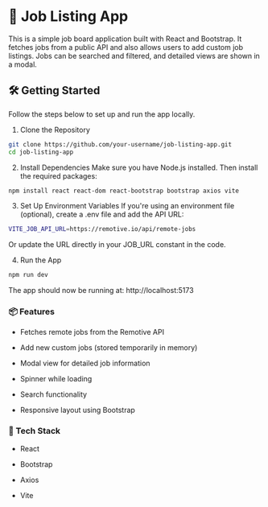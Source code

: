 # 💼 Job Listing App
This is a simple job board application built with React and Bootstrap. It fetches jobs from a public API and also allows users to add custom job listings. Jobs can be searched and filtered, and detailed views are shown in a modal.

## 🛠️ Getting Started

Follow the steps below to set up and run the app locally.

1. Clone the Repository

```bash
git clone https://github.com/your-username/job-listing-app.git
cd job-listing-app
```

2. Install Dependencies
Make sure you have Node.js installed. Then install the required packages:

```bash
npm install react react-dom react-bootstrap bootstrap axios vite

```

3. Set Up Environment Variables
If you're using an environment file (optional), create a .env file and add the API URL:

```bash
VITE_JOB_API_URL=https://remotive.io/api/remote-jobs
```
Or update the URL directly in your JOB_URL constant in the code.

4. Run the App

```bash
npm run dev
```
The app should now be running at: http://localhost:5173

### 📦 Features
- Fetches remote jobs from the Remotive API

- Add new custom jobs (stored temporarily in memory)

- Modal view for detailed job information

- Spinner while loading

- Search functionality

- Responsive layout using Bootstrap

### 🔧 Tech Stack
- React

- Bootstrap

- Axios

- Vite